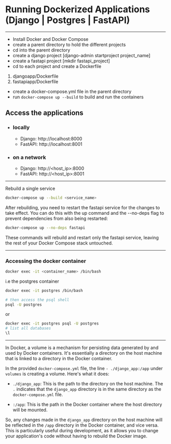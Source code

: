 # Running Dockerized Applications (Django | Postgres | FastAPI)

---

- Install Docker and Docker Compose
- create a parent directory to hold the different projects
- cd into the parent directory
- create a django project [django-admin startproject project_name]
- create a fastapi project [mkdir fastapi_project]
- cd to each project and create a Dockerfile

1. djangoapp/Dockerfile
2. fastapiapp/Dockerfile

- create a docker-compose.yml file in the parent directory
- run `docker-compose up --build` to build and run the containers

## Access the applications

- ### locally
  - Django: http://localhost:8000
  - FastAPI: http://localhost:8001
- ### on a network
  - Django: http://<host_ip>:8000
  - FastAPI: http://<host_ip>:8001

---

Rebuild a single service

```bash
docker-compose up --build <service_name>
```

After rebuilding, you need to restart the fastapi service for the changes to take effect. You can do this with the up command and the --no-deps flag to prevent dependencies from also being restarted:

```bash
docker-compose up --no-deps fastapi
```

These commands will rebuild and restart only the fastapi service, leaving the rest of your Docker Compose stack untouched.

---

### Accessing the docker container

```bash
docker exec -it <container_name> /bin/bash
```

i.e the postgres container

```bash
docker exec -it postgres /bin/bash

# then access the psql shell
psql -U postgres
```

or

```bash
docker exec -it postgres psql -U postgres
# list all databases
\l
```

---

In Docker, a volume is a mechanism for persisting data generated by and used by Docker containers. It's essentially a directory on the host machine that is linked to a directory in the Docker container.

In the provided `docker-compose.yml` file, the line `- ./django_app:/app` under `volumes` is creating a volume. Here's what it does:

- `./django_app`: This is the path to the directory on the host machine. The `.` indicates that the `django_app` directory is in the same directory as the `docker-compose.yml` file.

- `:/app`: This is the path in the Docker container where the host directory will be mounted.

So, any changes made in the `django_app` directory on the host machine will be reflected in the `/app` directory in the Docker container, and vice versa. This is particularly useful during development, as it allows you to change your application's code without having to rebuild the Docker image.
